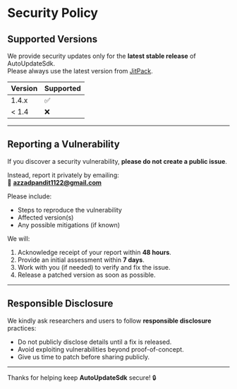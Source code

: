 # Security Policy

## Supported Versions

We provide security updates only for the **latest stable release** of AutoUpdateSdk.  
Please always use the latest version from [JitPack](https://jitpack.io/#azzadpandit1122/AutoUpdateSdk).

| Version | Supported |
| ------- | --------- |
| 1.4.x   | ✅ |
| < 1.4   | ❌ |

---

## Reporting a Vulnerability

If you discover a security vulnerability, **please do not create a public issue**.  

Instead, report it privately by emailing:  
📧 **azzadpandit1122@gmail.com**

Please include:
- Steps to reproduce the vulnerability  
- Affected version(s)  
- Any possible mitigations (if known)  

We will:
1. Acknowledge receipt of your report within **48 hours**.  
2. Provide an initial assessment within **7 days**.  
3. Work with you (if needed) to verify and fix the issue.  
4. Release a patched version as soon as possible.  

---

## Responsible Disclosure

We kindly ask researchers and users to follow **responsible disclosure** practices:
- Do not publicly disclose details until a fix is released.  
- Avoid exploiting vulnerabilities beyond proof-of-concept.  
- Give us time to patch before sharing publicly.  

---

Thanks for helping keep **AutoUpdateSdk** secure! 🔒
